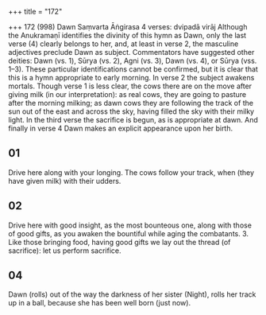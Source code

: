 +++
title = "172"

+++
172 (998)
Dawn
Saṃvarta Āṅgirasa
4 verses: dvipadā virāj
Although the Anukramaṇī identifies the divinity of this hymn as Dawn, only the  last verse (4) clearly belongs to her, and, at least in verse 2, the masculine adjectives  preclude Dawn as subject. Commentators have suggested other deities: Dawn (vs.  1), Sūrya (vs. 2), Agni (vs. 3), Dawn (vs. 4), or Sūrya (vss. 1–3). These particular  identifications cannot be confirmed, but it is clear that this is a hymn appropriate to  early morning. In verse 2 the subject awakens mortals. Though verse 1 is less clear,  the cows there are on the move after giving milk (in our interpretation):  as real  cows, they are going to pasture after the morning milking; as dawn cows they are  following the track of the sun out of the east and across the sky, having filled the  sky with their milky light. In the third verse the sacrifice is begun, as is appropriate  at dawn. And finally in verse 4 Dawn makes an explicit appearance upon her birth.
## 01
Drive here along with your longing. The cows follow your track, when  (they have given milk) with their udders.
## 02
Drive here with good insight, as the most bounteous one, along with those  of good gifts, as you awaken the bountiful while aging the combatants. 3. Like those bringing food, having good gifts we lay out the thread (of  sacrifice): let us perform sacrifice.
## 04
Dawn (rolls) out of the way the darkness of her sister (Night), rolls her  track up in a ball, because she has been well born (just now).